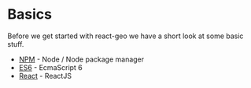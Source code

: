 # Basics

Before we get started with react-geo we have a short look at some basic stuff.

* [NPM](./npm.md) - Node / Node package manager
* [ES6](./es6.md) - EcmaScript 6
* [React](./react.md) - ReactJS